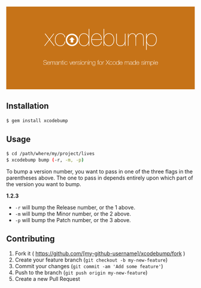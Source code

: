 ![banner](resources/banner.png)

## Installation

`$ gem install xcodebump`

## Usage

```bash
$ cd /path/where/my/project/lives
$ xcodebump bump (-r, -m, -p)
```

To bump a version number, you want to pass in one of the three flags in the parentheses above. The one to pass in depends entirely upon which part of the version you want to bump.

**1.2.3**

* `-r` will bump the Release number, or the 1 above.
* `-m` will bump the Minor number, or the 2 above.
* `-p` will bump the Patch number, or the 3 above.


## Contributing

1. Fork it ( https://github.com/[my-github-username]/xcodebump/fork )
2. Create your feature branch (`git checkout -b my-new-feature`)
3. Commit your changes (`git commit -am 'Add some feature'`)
4. Push to the branch (`git push origin my-new-feature`)
5. Create a new Pull Request
